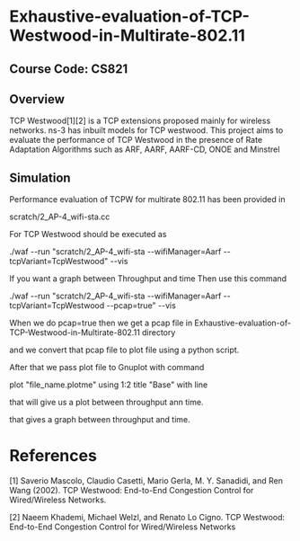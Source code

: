 # Exhaustive-evaluation-of-TCP-Westwood-in-Multirate-802.11

## Course Code: CS821

## Overview

TCP Westwood[1][2] is a TCP extensions proposed mainly for wireless networks. ns-3 has inbuilt models for TCP westwood. This project aims to evaluate the performance of TCP Westwood in the presence of Rate Adaptation Algorithms such as ARF, AARF, AARF-CD, ONOE and Minstrel

## Simulation  

Performance evaluation of TCPW for multirate 802.11 has been provided in  

scratch/2_AP-4_wifi-sta.cc  

For TCP Westwood should be executed as
 
./waf --run "scratch/2_AP-4_wifi-sta --wifiManager=Aarf --tcpVariant=TcpWestwood" --vis

If you want a graph between Throughput and time Then use this command  

./waf --run "scratch/2_AP-4_wifi-sta --wifiManager=Aarf --tcpVariant=TcpWestwood --pcap=true" --vis

When we do pcap=true then we get a pcap file in Exhaustive-evaluation-of-TCP-Westwood-in-Multirate-802.11 directory

and we convert that pcap file to plot file using a python script.

After that we pass plot file to Gnuplot with command

plot "file_name.plotme" using 1:2 title "Base" with line

that will give us a plot between throughput ann time.

that gives a graph between throughput and time.


# References
[1] Saverio Mascolo, Claudio Casetti, Mario Gerla, M. Y. Sanadidi, and Ren Wang (2002). TCP Westwood: End-to-End Congestion Control for Wired/Wireless Networks.  

[2] Naeem Khademi, Michael Welzl, and Renato Lo Cigno. TCP Westwood: End-to-End Congestion Control for Wired/Wireless Networks  









